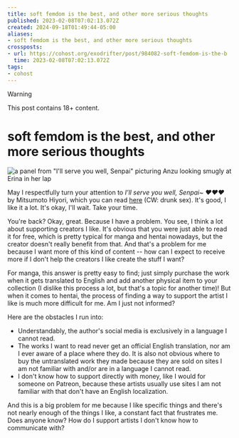 ```yaml
---
title: soft femdom is the best, and other more serious thoughts
published: 2023-02-08T07:02:13.072Z
created: 2024-09-18T01:49:44-05:00
aliases:
- soft femdom is the best, and other more serious thoughts
crossposts:
- url: https://cohost.org/exodrifter/post/984082-soft-femdom-is-the-b
  time: 2023-02-08T07:02:13.072Z
tags:
- cohost
---
```


> [!warning]
> This post contains 18+ content.

# soft femdom is the best, and other more serious thoughts

![a panel from "I'll serve you well, Senpai" picturing Anzu looking smugly at Erina in her lap](20230208070213-ill-serve-you-well.png)

May I respectfully turn your attention to _I’ll serve you well, Senpai~ ♥♥♥_ by Mitsumoto Hiyori, which you can read [here](https://dynasty-scans.com/chapters/ill_serve_you_well_senpai) (CW: drunk sex). It's good, I like it a lot. It's okay, I'll wait. Take your time.

You're back? Okay, great. Because I have a problem. You see, I think a lot about supporting creators I like. It's obvious that you were just able to read it for free, which is pretty typical for manga and hentai nowadays, but the creator doesn't really benefit from that. And that's a problem for me because I want more of this kind of content -- how can I expect to receive more if I don't help the creators I like create the stuff I want?

For manga, this answer is pretty easy to find; just simply purchase the work when it gets translated to English and add another physical item to your collection (I dislike this process a lot, but that's a topic for another time)! But when it comes to hentai, the process of finding a way to support the artist I like is much more difficult for me. Am I just not informed?

Here are the obstacles I run into:
* Understandably, the author's social media is exclusively in a language I cannot read.
* The works I want to read never get an official English translation, nor am I ever aware of a place where they do. It is also not obvious where to buy the untranslated work they made because they are sold on sites I am not familiar with and/or are in a language I cannot read.
* I don't know how to support directly with money, like I would for someone on Patreon, because these artists usually use sites I am not familiar with that don't have an English localization.

And this is a big problem for me because I like specific things and there's not nearly enough of the things I like, a constant fact that frustrates me. Does anyone know? How do I support artists I don't know how to communicate with?
